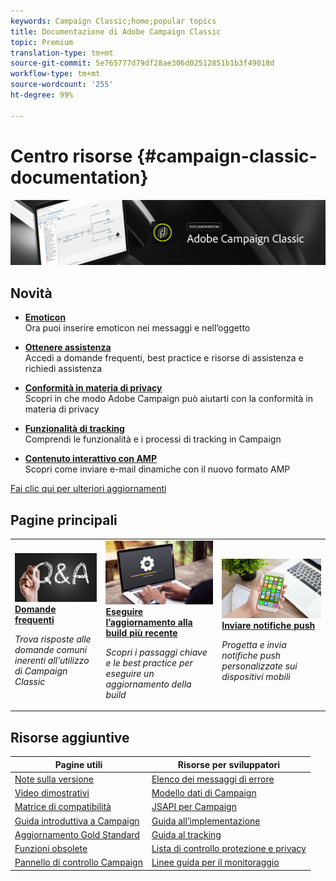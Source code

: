 ```yaml
---
keywords: Campaign Classic;home;popular topics
title: Documentazione di Adobe Campaign Classic
topic: Premium
translation-type: tm+mt
source-git-commit: 5e765777d79df28ae306d02512851b1b3f49018d
workflow-type: tm+mt
source-wordcount: '255'
ht-degree: 99%

---
```



# Centro risorse {#campaign-classic-documentation}

![](platform/using/assets/do-not-localize/banner_acc_doc.jpg)

## Novità

* **[Emoticon](delivery/using/defining-the-email-content.md#inserting-emoticons)**<br/>Ora puoi inserire emoticon nei messaggi e nell’oggetto

* **[Ottenere assistenza](https://helpx.adobe.com/it/campaign/kb/ac-support.html)**<br/>
Accedi a domande frequenti, best practice e risorse di assistenza e richiedi assistenza

* **[Conformità in materia di privacy](https://helpx.adobe.com/it/campaign/kb/campaign-privacy.html)**<br/>
Scopri in che modo Adobe Campaign può aiutarti con la conformità in materia di privacy

* **[Funzionalità di tracking](https://helpx.adobe.com/it/campaign/kb/acc-tracking.html)**<br/>
Comprendi le funzionalità e i processi di tracking in Campaign

* **[Contenuto interattivo con AMP](delivery/using/defining-interactive-content.md)**<br/>Scopri come inviare e-mail dinamiche con il nuovo formato AMP

[Fai clic qui per ulteriori aggiornamenti](/help/rn/using/documentation-updates.md)

## Pagine principali

<table>
<tr>
  <td>
    <a href="platform/using/common-questions.md">
      <img alt="Domande frequenti" src="platform/using/assets/FAQ.png"/>
    </a>
    <div>
      <a href="platform/using/common-questions.md">
    <strong>Domande frequenti</strong>
    </a>
    </div>
    <p>
    <em>Trova risposte alle domande comuni inerenti all’utilizzo di Campaign Classic</em>
    <p>
  </td>
   <td>
    <a href="https://helpx.adobe.com/it/campaign/kb/acc-build-upgrade.html">
      <img alt="Aggiornamento della build" src="platform/using/assets/upgrade.png" />
    </a>
    <div>
      <a href="https://helpx.adobe.com/it/campaign/kb/acc-build-upgrade.html">
    <strong>Eseguire l’aggiornamento alla build più recente</strong>
    </a>
    </div>
    <p>
    <em>Scopri i passaggi chiave e le best practice per eseguire un aggiornamento della build</em>
    <p>
  </td>
  <td>
    <a href="delivery/using/creating-notifications.md">
       <img alt="Notifiche push" src="platform/using/assets/push.png" />
    </a>
    <div>
       <a href="delivery/using/creating-notifications.md">
    <strong>Inviare notifiche push</strong>
    </a>
    </div>
    <p>
    <em>Progetta e invia notifiche push personalizzate sui dispositivi mobili</em>
    <p>
  </td>
</tr>
</table>

## Risorse aggiuntive

| Pagine utili | Risorse per sviluppatori |
|---|---|
| [Note sulla versione](/help/rn/using/latest-release.md) | [Elenco dei messaggi di errore](https://docs.adobe.com/content/help/en/campaign-classic/technicalresources/error_messages/error_codes.html) |
| [Video dimostrativi](https://docs.adobe.com/content/help/it-IT/campaign-classic-learn/tutorials/overview.html) | [Modello dati di Campaign](configuration/using/about-data-model.md) |
| [Matrice di compatibilità](https://helpx.adobe.com/it/campaign/kb/compatibility-matrix.html) | [JSAPI per Campaign](https://docs.adobe.com/content/help/en/campaign-classic/technicalresources/api/p-1.html) |
| [Guida introduttiva a Campaign](platform/using/about-adobe-campaign-classic.md) | [Guida all’implementazione](https://helpx.adobe.com/it/campaign/kb/acc-implementation.html) |
| [Aggiornamento Gold Standard](https://helpx.adobe.com/it/campaign/kb/gold-standard.html) | [Guida al tracking](https://helpx.adobe.com/it/campaign/kb/acc-tracking.html) |
| [Funzioni obsolete](https://helpx.adobe.com/it/campaign/kb/deprecated-and-removed-features.html) | [Lista di controllo protezione e privacy](https://helpx.adobe.com/it/campaign/kb/acc-security.html) |
| [Pannello di controllo Campaign](https://docs.adobe.com/content/help/it-IT/control-panel/using/control-panel-home.html) | [Linee guida per il monitoraggio](production/using/monitoring-guidelines.md) |
